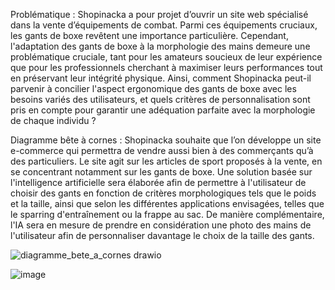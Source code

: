 Problématique : 
Shopinacka a pour projet d’ouvrir un site web spécialisé dans la vente d’équipements de combat. Parmi ces équipements cruciaux, les gants de boxe revêtent une importance particulière. Cependant, l'adaptation des gants de boxe à la morphologie des mains demeure une problématique cruciale, tant pour les amateurs soucieux de leur expérience que pour les professionnels cherchant à maximiser leurs performances tout en préservant leur intégrité physique. Ainsi, comment Shopinacka peut-il parvenir à concilier l'aspect ergonomique des gants de boxe avec les besoins variés des utilisateurs, et quels critères de personnalisation sont pris en compte pour garantir une adéquation parfaite avec la morphologie de chaque individu ?

Diagramme bête à cornes :
Shopinacka souhaite que l’on développe un site e-commerce qui permettra de vendre aussi bien à des commerçants qu’à des particuliers. Le site agit sur les articles de sport proposés à la vente, en se concentrant notamment sur les gants de boxe. Une solution basée sur l'intelligence artificielle sera élaborée afin de permettre à l'utilisateur de choisir des gants en fonction de critères morphologiques tels que le poids et la taille, ainsi que selon les différentes applications envisagées, telles que le sparring d'entraînement ou la frappe au sac. De manière complémentaire, l'IA sera en mesure de prendre en considération une photo des mains de l'utilisateur afin de personnaliser davantage le choix de la taille des gants.

![diagramme_bete_a_cornes drawio](https://github.com/markosm77/analyse_besoin_boxe/assets/62965738/8d4b86d3-4194-4b98-bc41-b2b53fedf6c9)

![image](https://github.com/markosm77/analyse_besoin_boxe/assets/96230455/d1e271a4-4935-47b2-874c-49f37b509e23)

